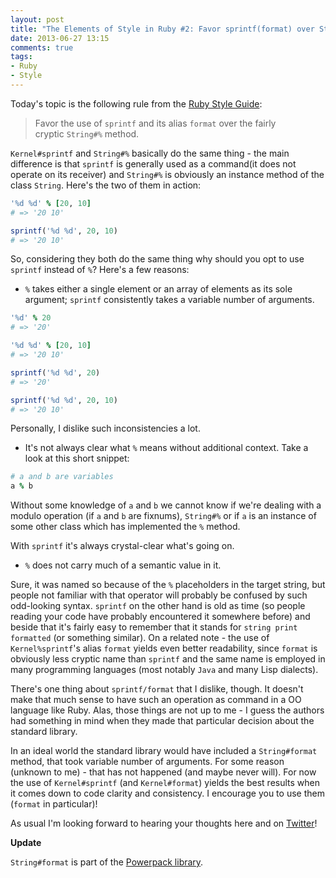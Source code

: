 ```yaml
---
layout: post
title: "The Elements of Style in Ruby #2: Favor sprintf(format) over String#%"
date: 2013-06-27 13:15
comments: true
tags:
- Ruby
- Style
---
```


Today's topic is the following rule from the [Ruby Style Guide](https://github.com/bbatsov/ruby-style-guide):

> Favor the use of `sprintf` and its alias `format` over the fairly </br>
> cryptic `String#%` method.

`Kernel#sprintf` and `String#%` basically do the same thing - the main
difference is that `sprintf` is generally used as a command(it does
not operate on its receiver) and `String#%` is obviously an instance
method of the class `String`. Here's the two of them in action:

``` ruby
'%d %d' % [20, 10]
# => '20 10'

sprintf('%d %d', 20, 10)
# => '20 10'
```

So, considering they both do the same thing why should you opt to use
`sprintf` instead of `%`? Here's a few reasons:

* `%` takes either a single element or an array of elements as its
  sole argument; `sprintf` consistently takes a variable number of
  arguments.

``` ruby
'%d' % 20
# => '20'

'%d %d' % [20, 10]
# => '20 10'

sprintf('%d %d', 20)
# => '20'

sprintf('%d %d', 20, 10)
# => '20 10'
```

Personally, I dislike such inconsistencies a lot.

* It's not always clear what `%` means without additional
  context. Take a look at this short snippet:

``` ruby
# a and b are variables
a % b
```

Without some knowledge of `a` and `b` we cannot know if we're dealing
with a modulo operation (if `a` and `b` are fixnums), `String#%` or if
`a` is an instance of some other class which has implemented the `%`
method.

With `sprintf` it's always crystal-clear what's going on.

* `%` does not carry much of a semantic value in it.

Sure, it was named so because of the `%` placeholders in the target
string, but people not familiar with that operator will probably be
confused by such odd-looking syntax. `sprintf` on the other hand is
old as time (so people reading your code have probably encountered it
somewhere before) and beside that it's fairly easy to remember that it
stands for `string print formatted` (or something similar). On a
related note - the use of `Kernel%sprintf`'s alias `format` yields
even better readability, since `format` is obviously less cryptic name
than `sprintf` and the same name is employed in many programming
languages (most notably `Java` and many Lisp dialects).

There's one thing about `sprintf/format` that I dislike, though. It
doesn't make that much sense to have such an operation as command in a
OO language like Ruby. Alas, those things are not up to me - I guess
the authors had something in mind when they made that particular
decision about the standard library.

In an ideal world the standard library would have included a
`String#format` method, that took variable number of arguments. For
some reason (unknown to me) - that has not happened (and maybe never
will). For now the use of `Kernel#sprintf` (and `Kernel#format`)
yields the best results when it comes down to code clarity and
consistency. I encourage you to use them (`format` in particular)!

As usual I'm looking forward to hearing your thoughts here and on
[Twitter](http://twitter.com/bbatsov)!

**Update**

`String#format` is part of the [Powerpack library](https://github.com/bbatsov/powerpack).
